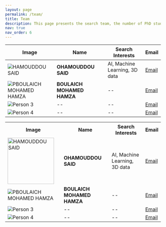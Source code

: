```yaml
---
layout: page
permalink: /team/
title: Team
description: This page presents the search team, the number of PhD students, and professionals.
nav: true
nav_order: 6
---
```



| Image                      | Name      | Search Interests        | Email                |
|----------------------------|-----------|-------------------------|----------------------|
| ![HAMOUDDOU SAID](../../assets/img/said.jpg) | **OHAMOUDDOU SAID** | AI, Machine Learning, 3D data   | [Email](mailto:said_ohamouddou1@um5.ac.ma) |
| ![PBOULAICH MOHAMED HAMZA](https://via.placeholder.com/150) |**BOULAICH MOHAMED HAMZA**| --| [Email](mailto:mohamedhamza_boulaich@um5.ac.ma) |
| ![Person 3](https://via.placeholder.com/150) |--| --   | [Email](mailto:person3@example.com) |
| ![Person 4](https://via.placeholder.com/150) | -- |-- | [Email](mailto:person4@example.com) |


<table>
  <tr>
    <th>Image</th>
    <th>Name</th>
    <th>Search Interests</th>
    <th>Email</th>
  </tr>
  <tr>
    <td><img src="../../assets/img/said.jpg" alt="HAMOUDDOU SAID" width="150"></td>
    <td><strong>OHAMOUDDOU SAID</strong></td>
    <td>AI, Machine Learning, 3D data</td>
    <td><a href="mailto:said_ohamouddou1@um5.ac.ma">Email</a></td>
  </tr>
  <tr>
    <td><img src="https://via.placeholder.com/150" alt="PBOULAICH MOHAMED HAMZA"></td>
    <td><strong>BOULAICH MOHAMED HAMZA</strong></td>
    <td>--</td>
    <td><a href="mailto:mohamedhamza_boulaich@um5.ac.ma">Email</a></td>
  </tr>
  <tr>
    <td><img src="https://via.placeholder.com/150" alt="Person 3"></td>
    <td>--</td>
    <td>--</td>
    <td><a href="mailto:person3@example.com">Email</a></td>
  </tr>
  <tr>
    <td><img src="https://via.placeholder.com/150" alt="Person 4"></td>
    <td>--</td>
    <td>--</td>
    <td><a href="mailto:person4@example.com">Email</a></td>
  </tr>
</table>
